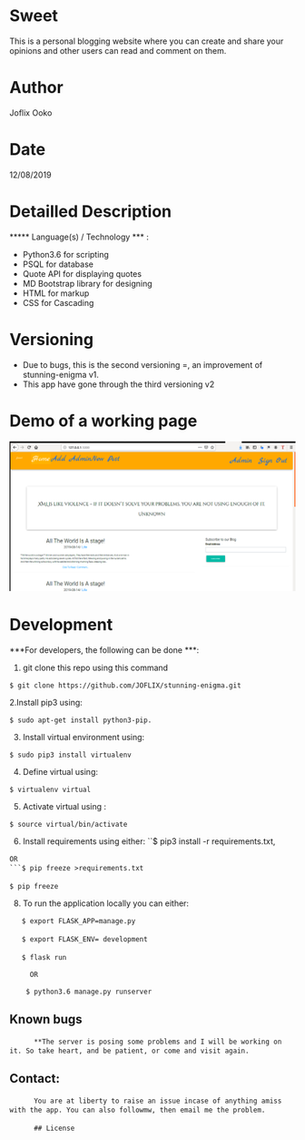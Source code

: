 # Sweet
This is  a personal blogging website where you can create and share your opinions and other users can read and comment on them.
# Author
Joflix Ooko
# Date
12/08/2019

# Detailled Description
***** Language(s) / Technology *** :
  * Python3.6 for scripting
  * PSQL for database
  * Quote API for displaying quotes
  * MD Bootstrap library for designing
  * HTML for markup
  * CSS for Cascading
# Versioning
  * Due to bugs, this is the second versioning =, an improvement of stunning-enigma v1.
  * This app have gone through the third versioning v2

  # Demo of a working page

  <img src="static/automatic.png">

 # Development

 ***For developers, the following can be done ***:
 1. git clone this repo using this command
 ```
 $ git clone https://github.com/JOFLIX/stunning-enigma.git

 ```
 2.Install pip3 using:
 ```
 $ sudo apt-get install python3-pip.
 ```
 3. Install virtual environment using:

 ```
 $ sudo pip3 install virtualenv
 ```
 4. Define virtual using:
 ```
 $ virtualenv virtual
 ```
 5. Activate virtual using :
 ```
 $ source virtual/bin/activate
 ```
 6. Install requirements using either:
 ``$ pip3 install -r requirements.txt,
 ```
 OR
 ```$ pip freeze >requirements.txt

 $ pip freeze
```

8. To run the application locally you can either:

```
   $ export FLASK_APP=manage.py

   $ export FLASK_ENV= development

   $ flask run
```

         OR
```
    $ python3.6 manage.py runserver
```
   ## Known bugs
          **The server is posing some problems and I will be working on it. So take heart, and be patient, or come and visit again.

   ## Contact:
          You are at liberty to raise an issue incase of anything amiss with the app. You can also followmw, then email me the problem.

          ## License
